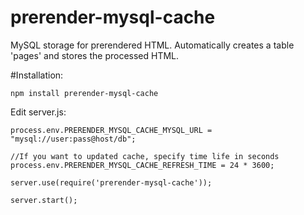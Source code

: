 # prerender-mysql-cache

MySQL storage for prerendered HTML.
Automatically creates a table 'pages' and stores the processed HTML.

#Installation:

    npm install prerender-mysql-cache

Edit server.js:

    process.env.PRERENDER_MYSQL_CACHE_MYSQL_URL = "mysql://user:pass@host/db";

    //If you want to updated cache, specify time life in seconds
    process.env.PRERENDER_MYSQL_CACHE_REFRESH_TIME = 24 * 3600;

    server.use(require('prerender-mysql-cache'));

    server.start();

